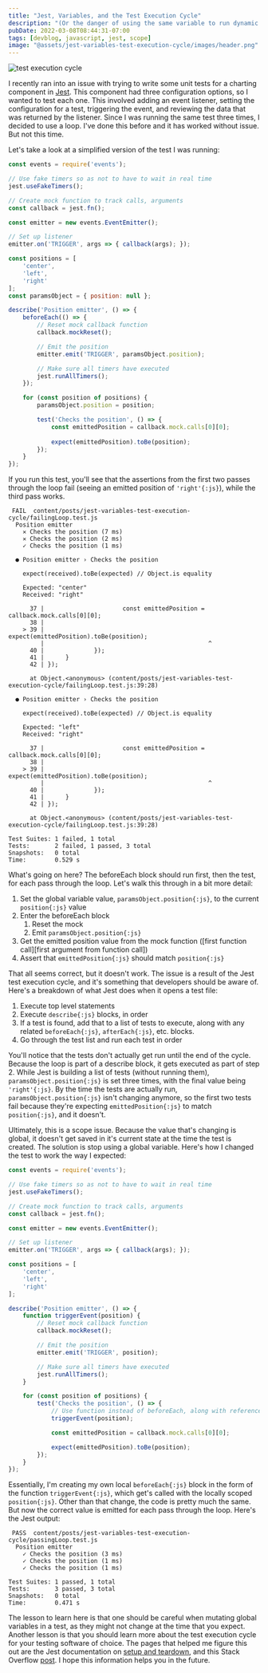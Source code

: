 ```yaml
---
title: "Jest, Variables, and the Test Execution Cycle"
description: "(Or the danger of using the same variable to run dynamic tests in a loop)"
pubDate: 2022-03-08T08:44:31-07:00
tags: [devblog, javascript, jest, scope]
image: "@assets/jest-variables-test-execution-cycle/images/header.png"
---
```


![test execution cycle](@assets/jest-variables-test-execution-cycle/images/header.png "Test Execution Cycle")

I recently ran into an issue with trying to write some unit tests for a charting component in [Jest](https://jestjs.io/). This component had three configuration options, so I wanted to test each one. This involved adding an event listener, setting the configuration for a test, triggering the event, and reviewing the data that was returned by the listener. Since I was running the same test three times, I decided to use a loop. I've done this before and it has worked without issue. But not this time.

Let's take a look at a simplified version of the test I was running:

```javascript
const events = require('events');

// Use fake timers so as not to have to wait in real time
jest.useFakeTimers();

// Create mock function to track calls, arguments
const callback = jest.fn();

const emitter = new events.EventEmitter();

// Set up listener
emitter.on('TRIGGER', args => { callback(args); });

const positions = [
	'center',
	'left',
	'right'
];
const paramsObject = { position: null };

describe('Position emitter', () => {
	beforeEach(() => {
		// Reset mock callback function
		callback.mockReset();

		// Emit the position
		emitter.emit('TRIGGER', paramsObject.position);

		// Make sure all timers have executed
		jest.runAllTimers();
	});

    for (const position of positions) {
		paramsObject.position = position;

		test('Checks the position', () => {
			const emittedPosition = callback.mock.calls[0][0];
			
			expect(emittedPosition).toBe(position);
		});
	}
});
```

If you run this test, you'll see that the assertions from the first two passes through the loop fail (seeing an emitted position of `'right'{:js}`), while the third pass works.

```shell
 FAIL  content/posts/jest-variables-test-execution-cycle/failingLoop.test.js
  Position emitter
    ✕ Checks the position (7 ms)
    ✕ Checks the position (2 ms)
    ✓ Checks the position (1 ms)

  ● Position emitter › Checks the position

    expect(received).toBe(expected) // Object.is equality

    Expected: "center"
    Received: "right"

      37 |                      const emittedPosition = callback.mock.calls[0][0];
      38 | 
    > 39 |                      expect(emittedPosition).toBe(position);
         |                                              ^
      40 |              });
      41 |      }
      42 | });

      at Object.<anonymous> (content/posts/jest-variables-test-execution-cycle/failingLoop.test.js:39:28)

  ● Position emitter › Checks the position

    expect(received).toBe(expected) // Object.is equality

    Expected: "left"
    Received: "right"

      37 |                      const emittedPosition = callback.mock.calls[0][0];
      38 | 
    > 39 |                      expect(emittedPosition).toBe(position);
         |                                              ^
      40 |              });
      41 |      }
      42 | });

      at Object.<anonymous> (content/posts/jest-variables-test-execution-cycle/failingLoop.test.js:39:28)

Test Suites: 1 failed, 1 total
Tests:       2 failed, 1 passed, 3 total
Snapshots:   0 total
Time:        0.529 s
```

What's going on here? The beforeEach block should run first, then the test, for each pass through the loop. Let's walk this through in a bit more detail:

1. Set the global variable value, `paramsObject.position{:js}`, to the current `position{:js}` value
1. Enter the beforeEach block
	1. Reset the mock
	1. Emit `paramsObject.position{:js}`
1. Get the emitted position value from the mock function ([first function call][first argument from function call])
1. Assert that `emittedPosition{:js}` should match `position{:js}`

That all seems correct, but it doesn't work. The issue is a result of the Jest test execution cycle, and it's something that developers should be aware of. Here's a breakdown of what Jest does when it opens a test file:

1. Execute top level statements
1. Execute `describe{:js}` blocks, in order
1. If a test is found, add that to a list of tests to execute, along with any related `beforeEach{:js}`, `afterEach{:js}`, etc. blocks.
1. Go through the test list and run each test in order

You'll notice that the tests don't actually get run until the end of the cycle. Because the loop is part of a describe block, it gets executed as part of step 2. While Jest is building a list of tests (without running them), `paramsObject.position{:js}` is set three times, with the final value being `'right'{:js}`. By the time the tests are actually run, `paramsObject.position{:js}` isn't changing anymore, so the first two tests fail because they're expecting `emittedPosition{:js}` to match `position{:js}`, and it doesn't.

Ultimately, this is a scope issue. Because the value that's changing is global, it doesn't get saved in it's current state at the time the test is created. The solution is stop using a global variable. Here's how I changed the test to work the way I expected:

```javascript
const events = require('events');

// Use fake timers so as not to have to wait in real time
jest.useFakeTimers();

// Create mock function to track calls, arguments
const callback = jest.fn();

const emitter = new events.EventEmitter();

// Set up listener
emitter.on('TRIGGER', args => { callback(args); });

const positions = [
	'center',
	'left',
	'right'
];

describe('Position emitter', () => {
	function triggerEvent(position) {
		// Reset mock callback function
		callback.mockReset();

		// Emit the position
		emitter.emit('TRIGGER', position);

		// Make sure all timers have executed
		jest.runAllTimers();
	}

	for (const position of positions) {
		test('Checks the position', () => {
			// Use function instead of beforeEach, along with reference to 'position' instead of paramsObject.position
			triggerEvent(position);

			const emittedPosition = callback.mock.calls[0][0];

			expect(emittedPosition).toBe(position);
		});
	}
});
```

Essentially, I'm creating my own local `beforeEach{:js}` block in the form of the function `triggerEvent{:js}`, which get's called with the locally scoped `position{:js}`. Other than that change, the code is pretty much the same. But now the correct value is emitted for each pass through the loop. Here's the Jest output:

```shell
 PASS  content/posts/jest-variables-test-execution-cycle/passingLoop.test.js
  Position emitter
    ✓ Checks the position (3 ms)
    ✓ Checks the position (1 ms)
    ✓ Checks the position (1 ms)

Test Suites: 1 passed, 1 total
Tests:       3 passed, 3 total
Snapshots:   0 total
Time:        0.471 s
```

The lesson to learn here is that one should be careful when mutating global variables in a test, as they might not change at the time that you expect. Another lesson is that you should learn more about the test execution cycle for your testing software of choice. The pages that helped me figure this out are the Jest documentation on [setup and teardown](https://jestjs.io/docs/setup-teardown#order-of-execution-of-describe-and-test-blocks), and this Stack Overflow [post](https://stackoverflow.com/a/56250763). I hope this information helps you in the future.